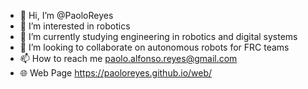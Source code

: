 - 👋 Hi, I’m @PaoloReyes
- 👀 I’m interested in robotics
- 🌱 I’m currently studying engineering in robotics and digital systems
- 💞️ I’m looking to collaborate on autonomous robots for FRC teams
- 📫 How to reach me paolo.alfonso.reyes@gmail.com
- 🌐 Web Page https://paoloreyes.github.io/web/

<!---
PaoloReyes/PaoloReyes is ✨ special ✨
--->
